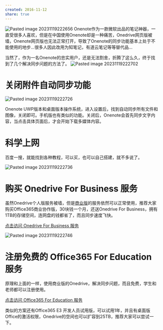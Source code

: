 ```yaml
---
created: 2016-11-12
share: true
---
```

![Pasted image 20231119222656](https://img.xcz.life/i/archive/obsidian/1741526876-c2.png)
Onenote作为一款微软出品的笔记神器，一直受很多人喜欢，但是在中国使用Onenote却是一种痛苦，Onedrive网页版被墙，Onenote网页版也无法正常打开，导致了Onenote的同步功能基本上处于不能使用的地步...很多人因此改用为知笔记，有道云笔记等等替代品...

当然了，作为一名Onenote的忠实用户，还是无法割舍，折腾了这么久，终于找到了几个解决同步问题的方法了。 
![Pasted image 20231119222702](https://img.xcz.life/i/archive/obsidian/1741526876-5b.png)
# 关闭附件自动同步功能

![Pasted image 20231119222726](https://img.xcz.life/i/archive/obsidian/1741526876-60.png)

Onenote UWP版本和桌面版本操作系统，进入设置后，找到自动同步所有文件和图像，关闭即可。手机版也有类似的功能。关闭后，Onenote会首先同步文字内容，当点击具体页面后，才会开始下载多媒体内容。


# 科学上网


百度一搜，就能找到各种教程，可以买，也可以自己搭建，就不多说了。  

![Pasted image 20231119222736](https://img.xcz.life/i/archive/obsidian/1741526876-7f.png)

# 购买 Onedrive For Business 服务

虽然Onedrive个人版服务被墙，但是[商业版](https://www.microsoft.com/zh-cn/microsoft-365/onedrive/onedrive-for-business)的服务依然可以正常使用，推荐大家购买Office365商业协作版，30块钱一个月，还送Onedrive For Business，拥有1TB的存储空间，连网盘的钱都省了，而且同步速度飞快。   

[点击访问 Onedrive For Business 服务](https://www.microsoft.com/zh-cn/microsoft-365/onedrive/onedrive-for-business)

![Pasted image 20231119222746](https://img.xcz.life/i/archive/obsidian/1741526876-36.png)

# 注册免费的 Office365 For Education 服务

原理和上面的一样，使用商业版的Onedrive，解决同步问题，而且免费，学生和老师都可以注册使用。

[点击访问 Office365 For Education 服务](https://www.microsoft.com/zh-cn/education/buy-license/microsoft365)

类似的方案还有Office365 E3 开发人员试用版，可以试用1年，并且有桌面版Office的激活权限，Onedrive的空间也可以扩容到25TB，推荐大家可以尝试一下。
